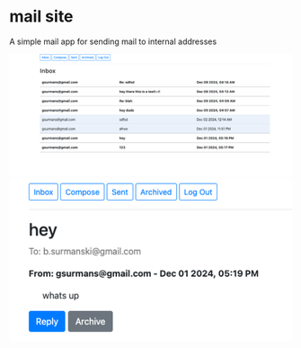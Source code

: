 # mail site
A simple mail app for sending mail to internal addresses

![alt text](https://github.com/gsurmanski/mail/blob/master/screen1.png?raw=true)
![alt text](https://github.com/gsurmanski/mail/blob/master/screen2.png?raw=true)
